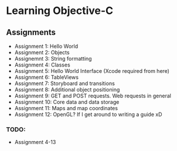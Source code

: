 # Learning Objective-C

## Assignments
* Assignment 1: Hello World
* Assignment 2: Objects
* Assignemnt 3: String formatting
* Assignment 4: Classes
* Assignment 5: Hello World Interface (Xcode required from here)
* Assignment 6: TableViews
* Assignment 7: Storyboard and transitions
* Assignment 8: Additional object positioning
* Assignment 9: GET and POST requests. Web requests in general
* Assignment 10: Core data and data storage
* Assignment 11: Maps and map coordinates
* Assignment 12: OpenGL? If I get around to writing a guide xD

### TODO:
* Assignment 4-13
